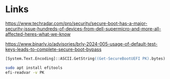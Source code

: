 # Links

https://www.techradar.com/pro/security/secure-boot-has-a-major-security-issue-hundreds-of-devices-from-dell-supermicro-and-more-all-affected-heres-what-we-know

https://www.binarly.io/advisories/brly-2024-005-usage-of-default-test-keys-leads-to-complete-secure-boot-bypass

```ps
[System.Text.Encoding]::ASCII.GetString((Get-SecureBootUEFI PK).bytes) -match "DO NOT TRUST|DO NOT SHIP"
```

```bash
sudo apt install efitools
efi-readvar -v PK
```